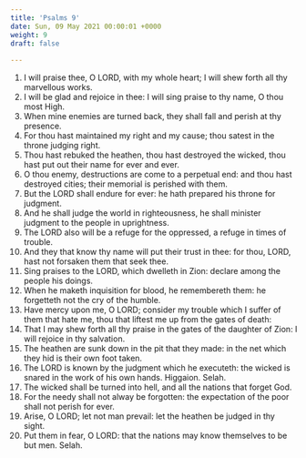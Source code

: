 ```yaml
---
title: 'Psalms 9'
date: Sun, 09 May 2021 00:00:01 +0000
weight: 9
draft: false
  
---
```


1. I will praise thee, O LORD, with my whole heart; I will shew forth all thy marvellous works.
2. I will be glad and rejoice in thee: I will sing praise to thy name, O thou most High.
3. When mine enemies are turned back, they shall fall and perish at thy presence.
4. For thou hast maintained my right and my cause; thou satest in the throne judging right.
5. Thou hast rebuked the heathen, thou hast destroyed the wicked, thou hast put out their name for ever and ever.
6. O thou enemy, destructions are come to a perpetual end: and thou hast destroyed cities; their memorial is perished with them.
7. But the LORD shall endure for ever: he hath prepared his throne for judgment.
8. And he shall judge the world in righteousness, he shall minister judgment to the people in uprightness.
9. The LORD also will be a refuge for the oppressed, a refuge in times of trouble.
10. And they that know thy name will put their trust in thee: for thou, LORD, hast not forsaken them that seek thee.
11. Sing praises to the LORD, which dwelleth in Zion: declare among the people his doings.
12. When he maketh inquisition for blood, he remembereth them: he forgetteth not the cry of the humble.
13. Have mercy upon me, O LORD; consider my trouble which I suffer of them that hate me, thou that liftest me up from the gates of death:
14. That I may shew forth all thy praise in the gates of the daughter of Zion: I will rejoice in thy salvation.
15. The heathen are sunk down in the pit that they made: in the net which they hid is their own foot taken.
16. The LORD is known by the judgment which he executeth: the wicked is snared in the work of his own hands. Higgaion. Selah.
17. The wicked shall be turned into hell, and all the nations that forget God.
18. For the needy shall not alway be forgotten: the expectation of the poor shall not perish for ever.
19. Arise, O LORD; let not man prevail: let the heathen be judged in thy sight.
20. Put them in fear, O LORD: that the nations may know themselves to be but men. Selah.
